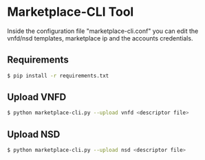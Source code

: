 # Marketplace-CLI Tool

Inside the configuration file "marketplace-cli.conf" you can edit the vnfd/nsd templates, marketplace ip and the accounts credentials.

## Requirements

```sh
$ pip install -r requirements.txt
```

## Upload VNFD

```sh
$ python marketplace-cli.py --upload vnfd <descriptor file>
```

## Upload NSD

```sh
$ python marketplace-cli.py --upload nsd <descriptor file>
```
